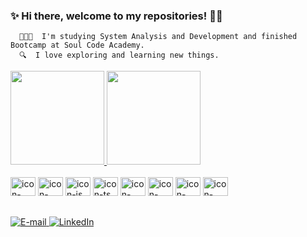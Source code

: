   ### ✨ Hi there, welcome to my repositories!  🧚‍♀️
  
      👩🏼‍💻  I'm studying System Analysis and Development and finished Bootcamp at Soul Code Academy.
      🔍  I love exploring and learning new things.

<div>
  <a href="https://github.com/jubassul">
  <img height="150em" src="https://github-readme-stats.vercel.app/api?username=jubassul&show_icons=true&theme=dracula&include_all_commits=true&count_private=true"/> 
  <img height="150em" src="https://github-readme-stats.vercel.app/api/top-langs/?username=jubassul&layout=compact&langs_count=7&theme=dracula"/>
  </a>
    </div>
  </br>
 <div>
 <img src="https://cdn.jsdelivr.net/gh/devicons/devicon/icons/html5/html5-original.svg" alt="icon-html" height="30" width="40" />
 <img src="https://cdn.jsdelivr.net/gh/devicons/devicon/icons/css3/css3-original.svg" alt="icon-css" height="30" width="40" />
 <img src="https://cdn.jsdelivr.net/gh/devicons/devicon/icons/javascript/javascript-original.svg" alt="icon-js" height="30" width="40" />
 <img src="https://cdn.jsdelivr.net/gh/devicons/devicon/icons/typescript/typescript-original.svg" alt="icon-ts" height="30" width="40" />  
 <img src="https://cdn.jsdelivr.net/gh/devicons/devicon/icons/bootstrap/bootstrap-original.svg"  alt="icon-bootstrap" height="30" width="40" />  
 <img src="https://cdn.jsdelivr.net/gh/devicons/devicon/icons/angularjs/angularjs-original.svg" alt="icon-angular" height="30" width="40" />
 <img src="https://cdn.jsdelivr.net/gh/devicons/devicon/icons/react/react-original.svg" alt="icon-react" height="30" width="40" />
 <img src="https://cdn.jsdelivr.net/gh/devicons/devicon/icons/nodejs/nodejs-original-wordmark.svg" alt="icon-node" height="30" width="40" />  
</div>

 ##
 
<div>
<a href="mailto:jubassul@gmail.com"><img alt="E-mail" src="https://img.shields.io/badge/Gmail-D14836?style=for-the-badge&logo=gmail&logoColor=white"/>
</a>
<a href="https://www.linkedin.com/in/j%C3%BAlia-bassul-5833981a6/" target="_blank">
<img alt="LinkedIn" src="https://img.shields.io/badge/LinkedIn-0077B5?style=for-the-badge&logo=linkedin&logoColor=white"/>
</a>
</div>
